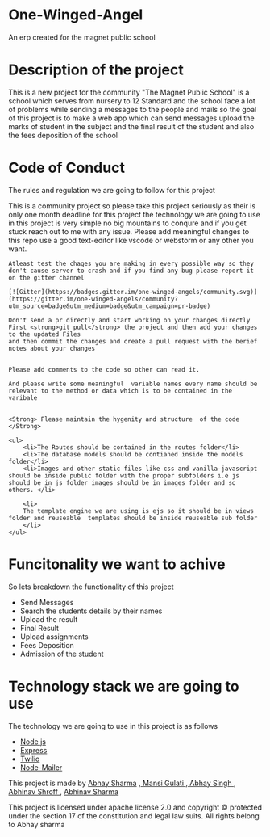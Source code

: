 # One-Winged-Angel
An erp created for the magnet public school
<link rel="stylesheet" type="text/css" href="https://stackpath.bootstrapcdn.com/bootstrap/4.3.1/css/bootstrap.min.css">


<h1>Description of the project</h1>
<p>
	This is a new project for the community "The Magnet Public School" is a school which serves from nursery to 12 Standard and the school face a lot of problems while sending a messages to the people and mails so the goal of this project is to make a web app which can send messages upload the marks of student in the subject and the final result of the student and also the fees deposition of the school
</p>




<h1>
	Code of Conduct
</h1>
<p>
	The rules and regulation we are going to follow for this project
</p>
<p>
	This is a community project so please take this project seriously as their is only one month deadline for this project the technology we are going to use in this project is very simple no big mountains to conqure and if you get stuck reach out to me with any issue. Please add meaningful changes to this repo use a good text-editor like vscode or webstorm or any other you want.

	Atleast test the chages you are making in every possible way so they don't cause server to crash and if you find any bug please report it on the gitter channel  

	[![Gitter](https://badges.gitter.im/one-winged-angels/community.svg)](https://gitter.im/one-winged-angels/community?utm_source=badge&utm_medium=badge&utm_campaign=pr-badge)

	Don't send a pr directly and start working on your changes directly
	First <strong>git pull</strong> the project and then add your changes to the updated Files
	and then commit the changes and create a pull request with the berief notes about your changes


	Please add comments to the code so other can read it.

	And please write some meaningful  variable names every name should be relevant to the method or data which is to be contained in the varibale


	<Strong> Please maintain the hygenity and structure  of the code </Strong>
	
	<ul>
		<li>The Routes should be contained in the routes folder</li>
		<li>The database models should be contianed inside the models folder</li>
		<li>Images and other static files like css and vanilla-javascript should be inside public folder with the proper subfolders i.e js should be in js folder images should be in images folder and so others. </li>

		<li>
		The template engine we are using is ejs so it should be in views folder and reuseable  templates should be inside reuseable sub folder
		</li>
	</ul>

</p>

<h1>
	Funcitonality we want to achive
</h1>
<p>
	So lets breakdown the functionality of this project
</p>
<ul>
	<li>
		Send Messages
	</li>
	<li>
		Search the students details by their names
	</li>
	<li>
		Upload the result
	</li>
	<li>
		Final Result
	</li>
	<li>
		Upload assignments
	</li>
	<li>
		Fees Deposition
	</li>
	<li>
		Admission of the student
	</li>
</ul>



<h1>
	Technology stack we are going to use
</h1>
<p>
	The technology we are going to use in this project is as follows
</p>
<ul>
	<li>
		<a href="https://nodejs.org/en/" target="_blank" class="btn btn-success"><span class="text-white">Node js</span></a>
	</li>
	<li>
		<a href="https://expressjs.com/" target="_blank" class="btn btn-success"><span class="text-white">Express</span></a>
	</li>
	<li>
		<a href="https://twilio.com/" target="_blank" class="btn btn-success"><span class="text-white">Twilio</span></a>
	</li>
	<li>
		<div class="btn btn-success">
		<a href="https://www.nodemailer.com/" target="_blank" ><span class="text-white">Node-Mailer</span></a>
		</div>
	</li>



</ul>

<p>
	This project is made by <a href="https://github.com/Daggron">Abhay Sharma</a> ,<a href="https://github.com/Daggron"> Mansi Gulati </a> ,<a href="https://github.com/Daggron"> Abhay Singh  </a>, <a href="https://github.com/Daggron">Abhinav Shroff </a> , <a href="https://github.com/Daggron">Abhinav Sharma </a>
</p>

<p>
	This project is licensed under apache license 2.0  and copyright &copy; protected under the section 17 of the constitution and legal law suits.
	All rights belong to Abhay sharma
</p>
